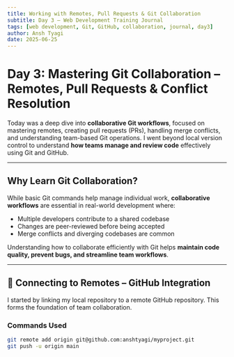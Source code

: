 ```yaml
---
title: Working with Remotes, Pull Requests & Git Collaboration
subtitle: Day 3 – Web Development Training Journal
tags: [web development, Git, GitHub, collaboration, journal, day3]
author: Ansh Tyagi
date: 2025-06-25
---
```


# Day 3: Mastering Git Collaboration – Remotes, Pull Requests & Conflict Resolution

Today was a deep dive into **collaborative Git workflows**, focused on mastering remotes, creating pull requests (PRs), handling merge conflicts, and understanding team-based Git operations. I went beyond local version control to understand **how teams manage and review code** effectively using Git and GitHub.

---

## Why Learn Git Collaboration?

While basic Git commands help manage individual work, **collaborative workflows** are essential in real-world development where:
- Multiple developers contribute to a shared codebase
- Changes are peer-reviewed before being accepted
- Merge conflicts and diverging codebases are common

Understanding how to collaborate efficiently with Git helps **maintain code quality, prevent bugs, and streamline team workflows**.

---

## 🔗 Connecting to Remotes – GitHub Integration

I started by linking my local repository to a remote GitHub repository. This forms the foundation of team collaboration.

### Commands Used

```bash
git remote add origin git@github.com:anshtyagi/myproject.git
git push -u origin main